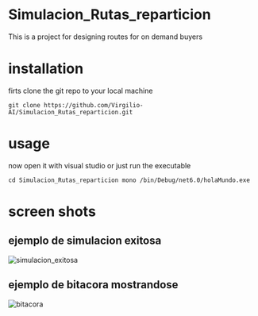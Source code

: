 # Simulacion_Rutas_reparticion
This is a project for designing routes for on demand buyers
 
 # installation
 firts clone the git repo to your local machine 
 
 `git clone https://github.com/Virgilio-AI/Simulacion_Rutas_reparticion.git`
 
 
 # usage
 now open it with visual studio or just run the executable
 
 `
 cd Simulacion_Rutas_reparticion
 mono /bin/Debug/net6.0/holaMundo.exe
 `
 
 
 # screen shots
 
 ## ejemplo de simulacion exitosa
![simulacion_exitosa](https://user-images.githubusercontent.com/59902976/168459742-a29248e1-fade-4e27-a7f9-f9c0f284a934.png)
## ejemplo de bitacora mostrandose
![bitacora](https://user-images.githubusercontent.com/59902976/168459750-41f9fbab-a82c-4d20-96ba-3a97e87bd02e.png)
